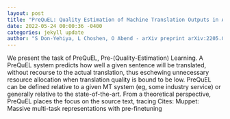 ```yaml
--- 
layout: post 
title: "PreQuEL: Quality Estimation of Machine Translation Outputs in Advance" 
date: 2022-05-24 00:00:36 -0400 
categories: jekyll update 
author: "S Don-Yehiya, L Choshen, O Abend - arXiv preprint arXiv:2205.09178, 2022" 
--- 
```

We present the task of PreQuEL, Pre-(Quality-Estimation) Learning. A PreQuEL system predicts how well a given sentence will be translated, without recourse to the actual translation, thus eschewing unnecessary resource allocation when translation quality is bound to be low. PreQuEL can be defined relative to a given MT system (eg, some industry service) or generally relative to the state-of-the-art. From a theoretical perspective, PreQuEL places the focus on the source text, tracing Cites: Muppet: Massive multi-task representations with pre-finetuning